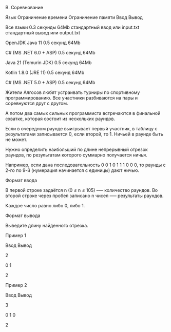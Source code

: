 B. Соревнование

Язык Ограничение времени Ограничение памяти Ввод Вывод

Все языки 0.3 секунды 64Mb стандартный ввод или input.txt стандартный вывод или output.txt

OpenJDK Java 11 0.5 секунд 64Mb

C# (MS .NET 6.0 + ASP) 0.5 секунд 64Mb

Java 21 (Temurin JDK) 0.5 секунд 64Mb

Kotlin 1.8.0 (JRE 11) 0.5 секунд 64Mb

C# (MS .NET 5.0 + ASP) 0.5 секунд 64Mb

Жители Алгосов любят устраивать турниры по спортивному программированию. Все участники разбиваются на пары и соревнуются друг с другом.

А потом два самых сильных программиста встречаются в финальной схватке, которая состоит из нескольких раундов.

Если в очередном раунде выигрывает первый участник, в таблицу с результатами записывается 0, если второй, то 1. Ничьей в раунде быть не может.

Нужно определить наибольший по длине непрерывный отрезок раундов, по результатам которого суммарно получается ничья.

Например, если дана последовательность 0 0 1 0 1 1 1 0 0 0, то раунды с 2-го по 9-й (нумерация начинается с единицы) дают ничью.

Формат ввода

В первой строке задаётся n (0 ≤ n ≤ 105) –— количество раундов. Во второй строке через пробел записано n чисел –— результаты раундов.

Каждое число равно либо 0, либо 1.

Формат вывода

Выведите длину найденного отрезка.

Пример 1

Ввод Вывод

2

0 1

2

Пример 2

Ввод Вывод

3

0 1 0

2